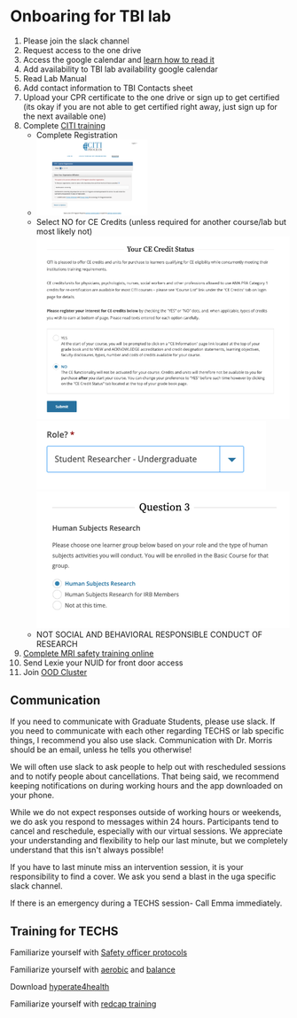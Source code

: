 # Onboaring for TBI lab
1. Please join the slack channel 
2. Request access to the one drive 
3. Access the google calendar and [learn how to read it](calendar.md)  
4. Add availability to TBI lab availability google calendar 
5. Read Lab Manual 
6. Add contact information to TBI Contacts sheet 
7. Upload your CPR certificate to the one drive or sign up to get certified (its okay if you are not able to get certified right away, just sign up for the next available one) 
8. Complete [CITI training](https://www.citiprogram.org/index.cfm?pageID=154&icat=0&ac=0&region=1&message=0#)
    - Complete Registration
    - 
      <img src="/img/citi/citi1.png" alt="citi1" width="200"/>
    - Select NO for CE Credits (unless required for another course/lab but most likely not)
    ![citi2](/docs/img/citi/citi2.png)
    ![citi3](/docs/img/citi/citi3.png)
    ![citi4](/docs/img/citi/citi4.png)
    - NOT SOCIAL AND BEHAVIORAL RESPONSIBLE CONDUCT OF RESEARCH 
10. [Complete MRI safety training online](https://neu.co1.qualtrics.com/jfe/form/SV_9NXRuWgD0GW4yiN)  
11. Send Lexie your NUID for front door access 
12. Join [OOD Cluster](oodcluster.md)
## Communication 
If you need to communicate with Graduate Students, please use slack. If you need to communicate with each other regarding TECHS or lab specific things, I recommend you also use slack. Communication with Dr. Morris should be an email, unless he tells you otherwise! 

We will often use slack to ask people to help out with rescheduled sessions and to notify people about cancellations. That being said, we recommend keeping notifications on during working hours and the app downloaded on your phone.  

While we do not expect responses outside of working hours or weekends, we do ask you respond to messages within 24 hours. Participants tend to cancel and reschedule, especially with our virtual sessions. We appreciate your understanding and flexibility to help our last minute, but we completely understand that this isn't always possible! 

If you have to last minute miss an intervention session, it is your responsibility to find a cover. We ask you send a blast in the uga specific slack channel.  

If there is an emergency during a TECHS session- Call Emma immediately. 

## Training for TECHS 

Familiarize yourself with [Safety officer protocols](/docs/img/techs/so.pdf)

Familiarize yourself with [aerobic](/docs/img/techs/aerobic.pdf) and [balance](/docs/img/techs/balance.pdf)

Download [hyperate4health](https://hyperate4health.netlify.app/)  

Familiarize yourself with <a href="/docs/img/techs/redcap.pdf">redcap training</a>


 
